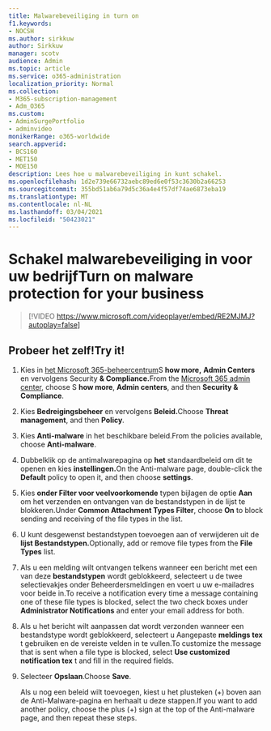 ```yaml
---
title: Malwarebeveiliging in turn on
f1.keywords:
- NOCSH
ms.author: sirkkuw
author: Sirkkuw
manager: scotv
audience: Admin
ms.topic: article
ms.service: o365-administration
localization_priority: Normal
ms.collection:
- M365-subscription-management
- Adm_O365
ms.custom:
- AdminSurgePortfolio
- adminvideo
monikerRange: o365-worldwide
search.appverid:
- BCS160
- MET150
- MOE150
description: Lees hoe u malwarebeveiliging in kunt schakel.
ms.openlocfilehash: 1d2e739e66732aebc89ed6e0f53c3630b2a66253
ms.sourcegitcommit: 355bd51ab6a79d5c36a4e4f57df74ae6873eba19
ms.translationtype: MT
ms.contentlocale: nl-NL
ms.lasthandoff: 03/04/2021
ms.locfileid: "50423021"
---
```

# <a name="turn-on-malware-protection-for-your-business"></a><span data-ttu-id="45d4f-103">Schakel malwarebeveiliging in voor uw bedrijf</span><span class="sxs-lookup"><span data-stu-id="45d4f-103">Turn on malware protection for your business</span></span>

> [!VIDEO https://www.microsoft.com/videoplayer/embed/RE2MJMJ?autoplay=false]

## <a name="try-it"></a><span data-ttu-id="45d4f-104">Probeer het zelf!</span><span class="sxs-lookup"><span data-stu-id="45d4f-104">Try it!</span></span>

1. <span data-ttu-id="45d4f-105">Kies in [het Microsoft 365-beheercentrum](https://admin.microsoft.com)S **how more,** **Admin Centers** en vervolgens Security **& Compliance.**</span><span class="sxs-lookup"><span data-stu-id="45d4f-105">From the [Microsoft 365 admin center](https://admin.microsoft.com), choose S **how more**, **Admin centers**, and then **Security & Compliance**.</span></span>
1. <span data-ttu-id="45d4f-106">Kies **Bedreigingsbeheer** en vervolgens **Beleid.**</span><span class="sxs-lookup"><span data-stu-id="45d4f-106">Choose **Threat management**, and then **Policy**.</span></span>
1. <span data-ttu-id="45d4f-107">Kies **Anti-malware** in het beschikbare beleid.</span><span class="sxs-lookup"><span data-stu-id="45d4f-107">From the policies available, choose **Anti-malware**.</span></span>
1. <span data-ttu-id="45d4f-108">Dubbelklik op de antimalwarepagina op **het** standaardbeleid om dit te openen en kies **instellingen.**</span><span class="sxs-lookup"><span data-stu-id="45d4f-108">On the Anti-malware page, double-click the **Default** policy to open it, and then choose **settings**.</span></span>
1. <span data-ttu-id="45d4f-109">Kies **onder Filter voor veelvoorkomende** typen bijlagen de optie **Aan** om het verzenden en ontvangen van de bestandstypen in de lijst te blokkeren.</span><span class="sxs-lookup"><span data-stu-id="45d4f-109">Under **Common Attachment Types Filter**, choose **On** to block sending and receiving of the file types in the list.</span></span>
1. <span data-ttu-id="45d4f-110">U kunt desgewenst bestandstypen toevoegen aan of verwijderen uit de **lijst Bestandstypen.**</span><span class="sxs-lookup"><span data-stu-id="45d4f-110">Optionally, add or remove file types from the **File Types** list.</span></span>
1. <span data-ttu-id="45d4f-111">Als u een melding wilt ontvangen telkens wanneer een bericht met een van deze **bestandstypen** wordt geblokkeerd, selecteert u de twee selectievakjes onder Beheerdersmeldingen en voert u uw e-mailadres voor beide in.</span><span class="sxs-lookup"><span data-stu-id="45d4f-111">To receive a notification every time a message containing one of these file types is blocked, select the two check boxes under **Administrator Notifications** and enter your email address for both.</span></span>
1. <span data-ttu-id="45d4f-112">Als u het bericht wilt aanpassen dat wordt verzonden wanneer een bestandstype wordt geblokkeerd, selecteert u Aangepaste **meldings tex** t gebruiken en de vereiste velden in te vullen.</span><span class="sxs-lookup"><span data-stu-id="45d4f-112">To customize the message that is sent when a file type is blocked, select **Use customized notification tex** t and fill in the required fields.</span></span>
1. <span data-ttu-id="45d4f-113">Selecteer **Opslaan**.</span><span class="sxs-lookup"><span data-stu-id="45d4f-113">Choose **Save**.</span></span>

    <span data-ttu-id="45d4f-114">Als u nog een beleid wilt toevoegen, kiest u het plusteken (+) boven aan de Anti-Malware-pagina en herhaalt u deze stappen.</span><span class="sxs-lookup"><span data-stu-id="45d4f-114">If you want to add another policy, choose the plus (+) sign at the top of the Anti-malware page, and then repeat these steps.</span></span>
